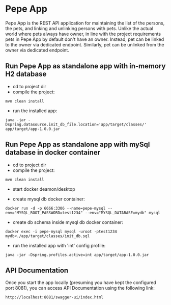 Pepe App
=======================

Pepe App is the REST API application for maintaining the list of the persons, the pets, 
and linking and unlinking persons with pets.
Unlike the actual world where pets always have owner, 
in line with the project requirements pets in Pepe App by default don't have an owner.
Instead, pet can be linked to the owner via dedicated endpoint.
Similarly, pet can be unlinked from the owner via dedicated endpoint.

**Run Pepe App as standalone app with in-memory H2 database**
--------------------------------------------------


- cd to project dir
- compile the project:

`mvn clean install`

- run the installed app:

`java -jar -Dspring.datasource.init_db_file.location='app/target/classes/' app/target/app-1.0.0.jar`

**Run Pepe App as standalone app with mySql database in docker container**
--------------------------------------------------


- cd to project dir
- compile the project:

`mvn clean install`

- start docker deamon/desktop

- create mysql db docker container:

`docker run -d -p 6666:3306 --name=pepe-mysql --env="MYSQL_ROOT_PASSWORD=test1234" --env="MYSQL_DATABASE=mydb" mysql`

- create db schema inside mysql db docker container:

`docker exec -i pepe-mysql mysql -uroot -ptest1234 mydb<./app/target/classes/init_db.sql`

- run the installed app with 'int' config profile:

`java -jar -Dspring.profiles.active=int app/target/app-1.0.0.jar`

**API Documentation**
--------------------------------------------------


Once you start the app locally (presuming you have kept the configured port 8081), 
you can access API Documentation using the following link:

`http://localhost:8081/swagger-ui/index.html`
